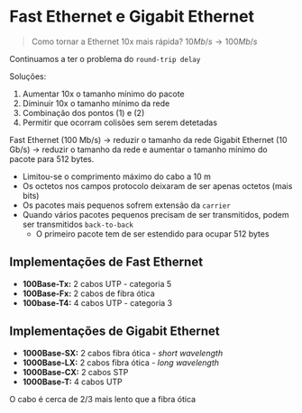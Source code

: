 # Fast Ethernet e Gigabit Ethernet
> Como tornar a Ethernet 10x mais rápida? $10 Mb/s \rightarrow 100 Mb/s$

Continuamos a ter o problema do `round-trip delay`

Soluções:

1. Aumentar 10x o tamanho mínimo do pacote
2. Diminuir 10x o tamanho mínimo da rede
3. Combinação dos pontos (1) e (2)
4. Permitir que ocorram colisões sem serem detetadas

Fast Ethernet (100 Mb/s) $\rightarrow$ reduzir o tamanho da rede
Gigabit Ethernet (10 Gb/s) $\rightarrow$ reduzir o tamanho da rede e aumentar o tamanho mínimo do pacote para 512 bytes. 

- Limitou-se o comprimento máximo do cabo a 10 m 
- Os octetos nos campos protocolo deixaram de ser apenas octetos (mais bits)
- Os pacotes mais pequenos sofrem extensão da `carrier`
- Quando vários pacotes pequenos precisam de ser transmitidos, podem ser transmitidos `back-to-back`
	- O primeiro pacote tem de ser estendido para ocupar 512 bytes

## Implementações de Fast Ethernet
- **100Base-Tx:** 2 cabos UTP - categoria 5
- **100Base-Fx:** 2 cabos de fibra ótica
- **100base-T4:** 4 cabos UTP - categoria 3

## Implementações de Gigabit Ethernet
- **1000Base-SX:** 2 cabos fibra ótica - _short wavelength_
- **1000Base-LX:** 2 cabos fibra ótica - _long wavelength_
- **1000Base-CX:** 2 cabos STP
- **1000Base-T:** 4 cabos UTP

O cabo é cerca de 2/3 mais lento que a fibra ótica

